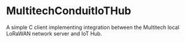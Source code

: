 # MultitechConduitIoTHub
A simple C client implementing integration between the Multitech local LoRaWAN network server and IoT Hub.
